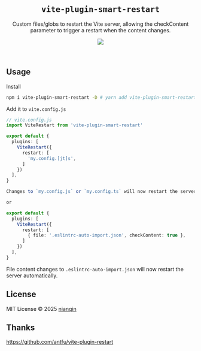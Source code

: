 <h2 align='center'><samp>vite-plugin-smart-restart</samp></h2>

<p align='center'>Custom files/globs to restart the Vite server, allowing the checkContent parameter to trigger a restart when the content changes.</p>

<p align='center'>
<a href='https://www.npmjs.com/package/vite-plugin-smart-restart'>
<img src='https://img.shields.io/npm/v/vite-plugin-smart-restart?color=222&style=flat-square'>
</a>
</p>

<br>

## Usage

Install

```bash
npm i vite-plugin-smart-restart -D # yarn add vite-plugin-smart-restart -D
```

Add it to `vite.config.js`

```ts
// vite.config.js
import ViteRestart from 'vite-plugin-smart-restart'

export default {
  plugins: [
    ViteRestart({
      restart: [
        'my.config.[jt]s',
      ]
    })
  ],
}

Changes to `my.config.js` or `my.config.ts` will now restart the server automatically.

or

export default {
  plugins: [
    ViteRestart({
      restart: [
        { file: '.eslintrc-auto-import.json', checkContent: true },
      ]
    })
  ],
}
```

File content changes to `.eslintrc-auto-import.json` will now restart the server automatically.


## License

MIT License © 2025 [nianqin](https://github.com/nqdy666)

## Thanks

https://github.com/antfu/vite-plugin-restart
